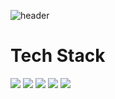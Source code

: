 ![header](https://capsule-render.vercel.app/api?type=slice&color=timeAuto&height=160&section=header&text=Hi!%20I'm%20Minkyu!&fontAlign=50&fontAlignY=70&fontSize=90&fontColor=7FFFD4)

<!--
**incheonQ/incheonQ** is a ✨ _special_ ✨ repository because its `README.md` (this file) appears on your GitHub profile.

Here are some ideas to get you started:

- 🔭 I’m currently working on ...
- 🌱 I’m currently learning ...
- 👯 I’m looking to collaborate on ...
- 🤔 I’m looking for help with ...
- 💬 Ask me about ...
- 📫 How to reach me: ...
- 😄 Pronouns: ...
- ⚡ Fun fact: ...
-->

# Tech Stack
<!--
Reference: https://simpleicons.org/
-->
<img src="https://img.shields.io/badge/Python-3766AB?style=flat-square&logo=Python&logoColor=white"/></a>
<img src="https://img.shields.io/badge/R-276DC3?style=flat-square&logo=Python&logoColor=white"/></a>
<img src="https://img.shields.io/badge/PostgreSQL-4169E1?style=flat-square&logo=Python&logoColor=white"/></a>
<img src="https://img.shields.io/badge/Java-F7DF1E?style=flat-square&logo=Python&logoColor=white"/></a>
<img src="https://img.shields.io/badge/Flutter-02569B?style=flat-square&logo=Python&logoColor=white"/></a>
